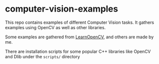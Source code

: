# computer-vision-examples

This repo contains examples of different Computer Vision tasks. It gathers examples using OpenCV as well as other libraries.

Some examples are gathered from [LearnOpenCV](https://www.learnopencv.com/), and others are made by me.

There are installation scripts for some popular C++ libraries like OpenCV and Dlib under the `scripts/` directory